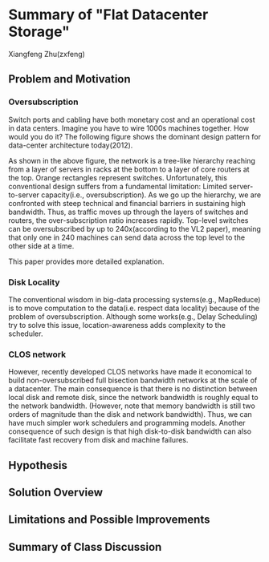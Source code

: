 # Summary of "Flat Datacenter Storage"
Xiangfeng Zhu(zxfeng)

## Problem and Motivation

### Oversubscription
Switch ports and cabling have both monetary cost and an operational cost in data centers. Imagine you have to wire 1000s machines together. How would you do it? The following figure shows the dominant design pattern for data-center architecture today(2012). 


As shown in the above figure, the network is a tree-like hierarchy reaching from a layer of servers in racks at the bottom to a layer of core routers at the top. Orange rectangles represent switches. Unfortunately, this conventional design suffers from a fundamental limitation: Limited server-to-server capacity(i.e., oversubscription).
As we go up the hierarchy, we are confronted with steep technical and financial barriers in sustaining high bandwidth. Thus, as traffic moves up through the layers of switches and routers, the over-subscription ratio increases rapidly. Top-level switches can be oversubscribed by up to 240x(according to the VL2 paper), meaning that only one in 240 machines can send data across the top level to the other side at a time. 

This paper provides more detailed explanation. 

### Disk Locality
The conventional wisdom in big-data processing systems(e.g., MapReduce) is to move computation to the data(i.e. respect data locality) because of the problem of oversubscription. Although some works(e.g., Delay Scheduling) try to solve this issue, location-awareness adds complexity to the scheduler. 


### CLOS network 
However, recently developed CLOS networks have made it economical to build non-oversubscribed full bisection bandwidth networks at the scale of a datacenter. 
The main consequence is that there is no distinction between local disk and remote disk, since the network bandwidth is roughly equal to the network bandwidth. (However, note that memory bandwidth is still two orders of magnitude than the disk and network bandwidth). Thus, we can have much simpler work schedulers and programming models. 
Another consequence of such design is that high disk-to-disk bandwidth can also facilitate fast recovery from disk and machine failures. 

## Hypothesis


## Solution Overview


## Limitations and Possible Improvements


## Summary of Class Discussion
